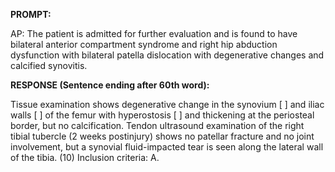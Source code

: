 **PROMPT:**

AP:  The patient is admitted for further evaluation and is found to have bilateral anterior compartment syndrome and right hip abduction dysfunction with bilateral patella dislocation with degenerative changes and calcified synovitis.

**RESPONSE (Sentence ending after 60th word):**

Tissue examination shows degenerative change in the synovium [ ] and iliac walls [ ] of the femur with hyperostosis [ ] and thickening at the periosteal border, but no calcification. Tendon ultrasound examination of the right tibial tubercle (2 weeks postinjury) shows no patellar fracture and no joint involvement, but a synovial fluid-impacted tear is seen along the lateral wall of the tibia. (10) Inclusion criteria:  A. 